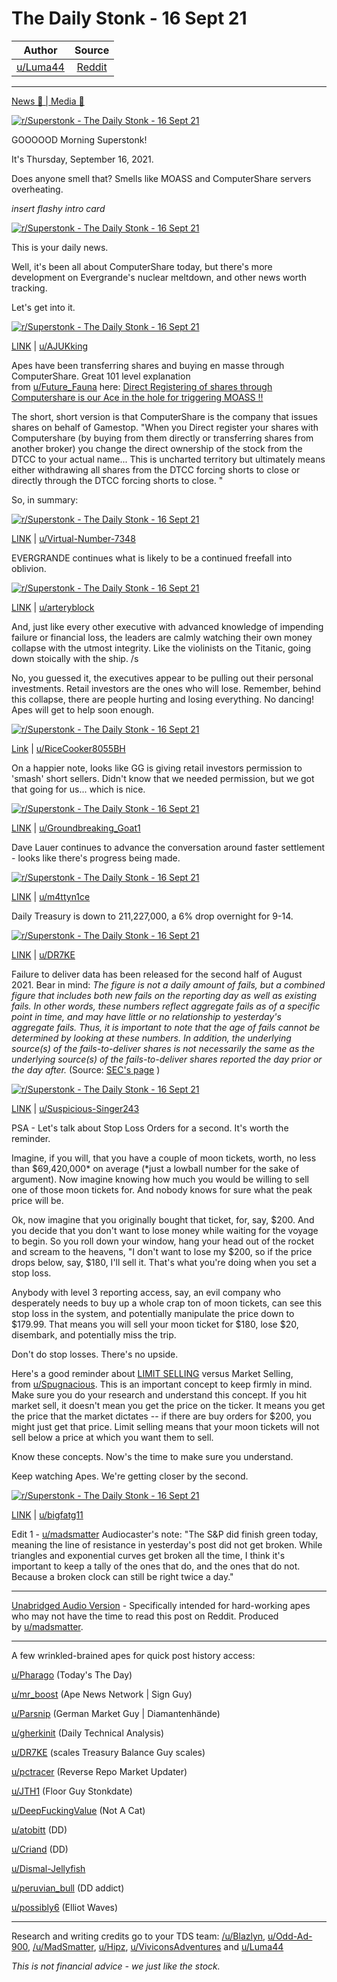 The Daily Stonk - 16 Sept 21
============================

| Author       | Source       | 
| :-------------: |:-------------:|
|  [u/Luma44](https://www.reddit.com/user/Luma44/) | [Reddit](https://www.reddit.com/r/Superstonk/comments/pp8fm1/the_daily_stonk_16_sept_21/) | 

---


[News 📰 | Media 📱](https://www.reddit.com/r/Superstonk/search?q=flair_name%3A%22News%20%F0%9F%93%B0%20%7C%20Media%20%F0%9F%93%B1%22&restrict_sr=1)

[![r/Superstonk - The Daily Stonk - 16 Sept 21](https://preview.redd.it/6foysmjktsn71.png?width=1600&format=png&auto=webp&s=9458f7bcf9e8cf1d13264798d122aa4ef81cfa1c)](https://preview.redd.it/6foysmjktsn71.png?width=1600&format=png&auto=webp&s=9458f7bcf9e8cf1d13264798d122aa4ef81cfa1c)

GOOOOOD Morning Superstonk!

It's Thursday, September 16, 2021.

Does anyone smell that? Smells like MOASS and ComputerShare servers overheating.

*insert flashy intro card*

[![r/Superstonk - The Daily Stonk - 16 Sept 21](https://preview.redd.it/cajd60iltsn71.png?width=680&format=png&auto=webp&s=aad39362e25ed654820eb635f91c10d3986c6b70)](https://preview.redd.it/cajd60iltsn71.png?width=680&format=png&auto=webp&s=aad39362e25ed654820eb635f91c10d3986c6b70)

This is your daily news.

Well, it's been all about ComputerShare today, but there's more development on Evergrande's nuclear meltdown, and other news worth tracking.

Let's get into it.

[![r/Superstonk - The Daily Stonk - 16 Sept 21](https://preview.redd.it/17od8qfwusn71.jpg?width=833&format=pjpg&auto=webp&s=c018adfce3aa9389abb771f4c6860b6a96e5cd22)](https://preview.redd.it/17od8qfwusn71.jpg?width=833&format=pjpg&auto=webp&s=c018adfce3aa9389abb771f4c6860b6a96e5cd22)

[LINK](https://www.reddit.com/r/Superstonk/comments/pp4yfl/we_are_inevitable/) | [u/AJUKking](https://www.reddit.com/u/AJUKking/)

Apes have been transferring shares and buying en masse through ComputerShare. Great 101 level explanation from [u/Future_Fauna](https://www.reddit.com/u/Future_Fauna/) here: [Direct Registering of shares through Computershare is our Ace in the hole for triggering MOASS ‼️](https://www.reddit.com/r/Superstonk/comments/pow073/direct_registering_of_shares_through/?utm_medium=android_app&utm_source=share)

The short, short version is that ComputerShare is the company that issues shares on behalf of Gamestop. "When you Direct register your shares with Computershare (by buying from them directly or transferring shares from another broker) you change the direct ownership of the stock from the DTCC to your actual name... This is uncharted territory but ultimately means either withdrawing all shares from the DTCC forcing shorts to close or directly through the DTCC forcing shorts to close. "

So, in summary:

[![r/Superstonk - The Daily Stonk - 16 Sept 21](https://preview.redd.it/erya5no3vsn71.png?width=960&format=png&auto=webp&s=d0da0d884e2671eef4c69557eb71e4b910717640)](https://preview.redd.it/erya5no3vsn71.png?width=960&format=png&auto=webp&s=d0da0d884e2671eef4c69557eb71e4b910717640)

[LINK](https://www.reddit.com/r/Superstonk/comments/powp5l/we_werent_early_but_at_least_we_werent_crazy/) | [u/Virtual-Number-7348](https://www.reddit.com/u/Virtual-Number-7348/)

EVERGRANDE continues what is likely to be a continued freefall into oblivion.

[![r/Superstonk - The Daily Stonk - 16 Sept 21](https://preview.redd.it/zigown1ywsn71.jpg?width=960&format=pjpg&auto=webp&s=80161c9a51a634c1d8f2b11d01d1fb98d4a9a235)](https://preview.redd.it/zigown1ywsn71.jpg?width=960&format=pjpg&auto=webp&s=80161c9a51a634c1d8f2b11d01d1fb98d4a9a235)

[LINK](https://www.reddit.com/r/Superstonk/comments/pojq88/and_so_it_begins_all_it_takes_is_one_dominos_to/) | [u/arteryblock](https://www.reddit.com/u/arteryblock/)

And, just like every other executive with advanced knowledge of impending failure or financial loss, the leaders are calmly watching their own money collapse with the utmost integrity. Like the violinists on the Titanic, going down stoically with the ship. /s

No, you guessed it, the executives appear to be pulling out their personal investments. Retail investors are the ones who will lose. Remember, behind this collapse, there are people hurting and losing everything. No dancing! Apes will get to help soon enough.

[![r/Superstonk - The Daily Stonk - 16 Sept 21](https://preview.redd.it/rbqusbo2xsn71.jpg?width=1062&format=pjpg&auto=webp&s=d96b7bbb8d871499ea78cba1da2c71e2370d019f)](https://preview.redd.it/rbqusbo2xsn71.jpg?width=1062&format=pjpg&auto=webp&s=d96b7bbb8d871499ea78cba1da2c71e2370d019f)

[Link](https://www.reddit.com/r/Superstonk/comments/pp46tz/evergrande_is_done_they_have_suspended_bond/) | [u/RiceCooker8055BH](https://www.reddit.com/u/RiceCooker8055BH/)

On a happier note, looks like GG is giving retail investors permission to 'smash' short sellers. Didn't know that we needed permission, but we got that going for us... which is nice.

[![r/Superstonk - The Daily Stonk - 16 Sept 21](https://preview.redd.it/77jzxupxysn71.jpg?width=960&format=pjpg&auto=webp&s=bbb39e454fbf2610d097da7bf72e9d0f49d52a6a)](https://preview.redd.it/77jzxupxysn71.jpg?width=960&format=pjpg&auto=webp&s=bbb39e454fbf2610d097da7bf72e9d0f49d52a6a)

[LINK](https://www.reddit.com/r/Superstonk/comments/poss1e/daddy_gensler_approves_apes_smashing_short/) | [u/Groundbreaking_Goat1](https://www.reddit.com/user/Groundbreaking_Goat1/)

Dave Lauer continues to advance the conversation around faster settlement - looks like there's progress being made.

[![r/Superstonk - The Daily Stonk - 16 Sept 21](https://preview.redd.it/0nrsoil1zsn71.jpg?width=828&format=pjpg&auto=webp&s=2f973587dcf5d5c22645220b5f6ba12bc5ab0f0a)](https://preview.redd.it/0nrsoil1zsn71.jpg?width=828&format=pjpg&auto=webp&s=2f973587dcf5d5c22645220b5f6ba12bc5ab0f0a)

[LINK](https://www.reddit.com/r/Superstonk/comments/pp1he5/t1_inbound/) | [u/m4ttyn1ce](https://www.reddit.com/u/m4ttyn1ce/)

Daily Treasury is down to 211,227,000, a 6% drop overnight for 9-14.

[![r/Superstonk - The Daily Stonk - 16 Sept 21](https://preview.redd.it/zefcdzpa0tn71.jpg?width=463&format=pjpg&auto=webp&s=60195c8843aa84346a92b62067e22056143c2c8e)](https://preview.redd.it/zefcdzpa0tn71.jpg?width=463&format=pjpg&auto=webp&s=60195c8843aa84346a92b62067e22056143c2c8e)

[LINK](https://reddit.com/r/Superstonk/comments/poxrdt/daily_treasury_balance_for_0914_211b_14b/) | [u/DR7KE](https://www.reddit.com/u/DR7KE/)

Failure to deliver data has been released for the second half of August 2021. Bear in mind: *The figure is not a daily amount of fails, but a combined figure that includes both new fails on the reporting day as well as existing fails. In other words, these numbers reflect aggregate fails as of a specific point in time, and may have little or no relationship to yesterday's aggregate fails. Thus, it is important to note that the age of fails cannot be determined by looking at these numbers. In addition, the underlying source(s) of the fails-to-deliver shares is not necessarily the same as the underlying source(s) of the fails-to-deliver shares reported the day prior or the day after.* (Source: [SEC's page](https://www.sec.gov/data/foiadocsfailsdatahtm) )

[![r/Superstonk - The Daily Stonk - 16 Sept 21](https://preview.redd.it/fezq7vau0tn71.jpg?width=717&format=pjpg&auto=webp&s=d47d72005df020b39a4a63b85bd9d4cde395c3b5)](https://preview.redd.it/fezq7vau0tn71.jpg?width=717&format=pjpg&auto=webp&s=d47d72005df020b39a4a63b85bd9d4cde395c3b5)

[LINK](https://reddit.com/r/Superstonk/comments/porh2m/august_2021_second_half_failuretodeliver_sec_data/) | [u/Suspicious-Singer243](https://old.reddit.com/user/Suspicious-Singer243)

PSA - Let's talk about Stop Loss Orders for a second. It's worth the reminder.

Imagine, if you will, that you have a couple of moon tickets, worth, no less than $69,420,000* on average (*just a lowball number for the sake of argument). Now imagine knowing how much you would be willing to sell one of those moon tickets for. And nobody knows for sure what the peak price will be.

Ok, now imagine that you originally bought that ticket, for, say, $200. And you decide that you don't want to lose money while waiting for the voyage to begin. So you roll down your window, hang your head out of the rocket and scream to the heavens, "I don't want to lose my $200, so if the price drops below, say, $180, I'll sell it. That's what you're doing when you set a stop loss.

Anybody with level 3 reporting access, say, an evil company who desperately needs to buy up a whole crap ton of moon tickets, can see this stop loss in the system, and potentially manipulate the price down to $179.99. That means you will sell your moon ticket for $180, lose $20, disembark, and potentially miss the trip.

Don't do stop losses. There's no upside.

Here's a good reminder about [LIMIT SELLING](https://www.reddit.com/r/Superstonk/comments/pov3w5/reminder_when_moass_occurs_use_limit_orders_to/?utm_medium=android_app&utm_source=share) versus Market Selling, from [u/Spugnacious](https://www.reddit.com/u/Spugnacious/). This is an important concept to keep firmly in mind. Make sure you do your research and understand this concept. If you hit market sell, it doesn't mean you get the price on the ticker. It means you get the price that the market dictates -- if there are buy orders for $200, you might just get that price. Limit selling means that your moon tickets will not sell below a price at which you want them to sell.

Know these concepts. Now's the time to make sure you understand.

Keep watching Apes. We're getting closer by the second.

[![r/Superstonk - The Daily Stonk - 16 Sept 21](https://preview.redd.it/txiflg8bysn71.jpg?width=960&format=pjpg&auto=webp&s=8ccb419932cf6029b93e8297cc887d33b7f12c47)](https://preview.redd.it/txiflg8bysn71.jpg?width=960&format=pjpg&auto=webp&s=8ccb419932cf6029b93e8297cc887d33b7f12c47)

[LINK](https://www.reddit.com/r/Superstonk/comments/poxg2c/cantquitealmost_there/?utm_medium=android_app&utm_source=share) | [u/bigfatg11](https://www.reddit.com/u/bigfatg11/)

Edit 1 - [u/madsmatter](https://www.reddit.com/u/madsmatter/) Audiocaster's note: "The S&P did finish green today, meaning the line of resistance in yesterday's post did not get broken. While triangles and exponential curves get broken all the time, I think it's important to keep a tally of the ones that do, and the ones that do not. Because a broken clock can still be right twice a day."

********************************************

[Unabridged Audio Version](https://open.spotify.com/episode/3mqRUwGRZysrAbtlRFa8dR?si=faVqfRr4T2Cw531qVKxKfQ&dl_branch=1) - Specifically intended for hard-working apes who may not have the time to read this post on Reddit. Produced by [u/madsmatter](https://www.reddit.com/u/madsmatter/).

********************************************

A few wrinkled-brained apes for quick post history access:

[u/Pharago](https://www.reddit.com/u/Pharago/) (Today's The Day)

[u/mr_boost](https://www.reddit.com/u/mr_boost/) (Ape News Network | Sign Guy)

[u/Parsnip](https://www.reddit.com/u/Parsnip/) (German Market Guy | Diamantenhände)

[u/gherkinit](https://www.reddit.com/u/gherkinit/) (Daily Technical Analysis)

[u/DR7KE](https://www.reddit.com/u/DR7KE/) (scales Treasury Balance Guy scales)

[u/pctracer](https://www.reddit.com/u/pctracer/) (Reverse Repo Market Updater)

[u/JTH1](https://www.reddit.com/u/JTH1/) (Floor Guy Stonkdate)

[u/DeepFuckingValue](https://www.reddit.com/u/DeepFuckingValue/) (Not A Cat)

[u/atobitt](https://www.reddit.com/u/atobitt/) (DD)

[u/Criand](https://www.reddit.com/u/Criand/) (DD)

[u/Dismal-Jellyfish](https://www.reddit.com/u/Dismal-Jellyfish/)

[u/peruvian_bull](https://www.reddit.com/u/peruvian_bull/) (DD addict)

[u/possibly6](https://www.reddit.com/u/possibly6/) (Elliot Waves)

********************************************

Research and writing credits go to your TDS team: [/u/Blazlyn](https://www.reddit.com/u/Blazlyn/), [u/Odd-Ad-900](https://www.reddit.com/u/Odd-Ad-900/), [/u/MadSmatter](https://www.reddit.com/u/MadSmatter/), [u/Hipz](https://www.reddit.com/u/Hipz/), [u/ViviconsAdventures](https://www.reddit.com/u/ViviconsAdventures/) and [u/Luma44](https://www.reddit.com/u/Luma44/)

*This is* *not* *financial advice - we just like the stock.*
